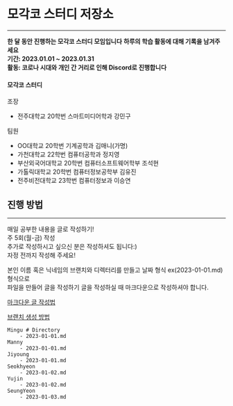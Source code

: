 # 모각코 스터디 저장소
---

**한 달 동안 진행하는 모각코 스터디 모임입니다**
**하루의 학습 활동에 대해 기록을 남겨주세요**
<br/>
**기간: 2023.01.01 ~ 2023.01.31**
<br/>
**활동: 코로나 시대와 개인 간 거리로 인해 Discord로 진행합니다**

#### 모각코 스터디
조장
- 전주대학교 20학번 스마트미디어학과 강민구

팀원
- OO대학교 20학번 기계공학과 김매니(가명)
- 가천대학교 22학번 컴퓨터공학과 정지영
- 부산외국어대학교 20학번 컴퓨터소프트웨어학부 조석현
- 가톨릭대학교 20학번 컴퓨터정보공학부 김유진
- 전주비전대학교 23학번 컴퓨터정보과 이승연

## 진행 방법
---

매일 공부한 내용을 글로 작성하기!
<br/>
주 5회(월-금) 작성
<br/>
추가로 작성하시고 싶으신 분은 작성하셔도 됩니다:)
<br/>
자정 전까지 작성해 주세요!
    
본인 이름 혹은 닉네임의 브랜치와 디렉터리를 만들고 날짜 형식 ex(2023-01-01.md) 형식으로 
<br/>
파일을 만들어 글을 작성하기 글을 작성하실 때 마크다운으로 작성하셔야 합니다.
    
[마크다운 글 작성법](https://velog.io/@yuuuye/velog-%EB%A7%88%ED%81%AC%EB%8B%A4%EC%9A%B4MarkDown-%EC%9E%91%EC%84%B1%EB%B2%95)
    
[브랜치 생성 방법](https://jangwon.io/github/2018/02/22/(Github)-%EA%B9%83%ED%97%99%EC%9C%BC%EB%A1%9C-%ED%98%91%EC%97%85%ED%95%98%EA%B8%B0-%EB%B8%8C%EB%9F%B0%EC%B9%98-%ED%99%9C%EC%9A%A9%ED%95%98%EA%B8%B0/)
    
```
Mingu # Directory
    - 2023-01-01.md
Manny    
    - 2023-01-01.md
Jiyoung
    - 2023-01-01.md
Seokhyeon
    - 2023-01-02.md
Yujin
    - 2023-01-02.md
SeungYeon
    - 2023-01-03.md
```
